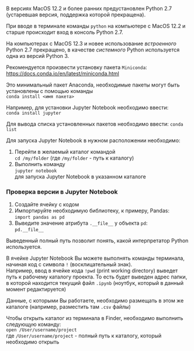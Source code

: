 В версиях MacOS 12.2 и более ранних предустановлен Python 2.7 (устаревшая версия, поддержка которой прекращена).

При вводе в терминале команды `python` на компьютере с MacOS 12.2 и старше происходит вход в консоль Python 2.7.

На компьютерах с MacOS 12.3 и новее использование _встроенного_ Python 2.7 прекращено, в качестве _системного_ Python используется одна из версий Python 3.

Рекомендуется произвести установку пакета `Miniconda`:  
https://docs.conda.io/en/latest/miniconda.html

Это минимальный пакет Anaconda, необходимые пакеты могут быть установлены с помощью команды  
`conda install <имя пакета>`

Например, для установки Jupyter Notebook необходимо ввести:  
`conda install jupyter`

Для вывода списка установленных пакетов необходимо ввести:
`conda list` 

Для запуска Jupyter Notebook в нужном расположении необходимо:
1. Перейти в желаемый каталог командой  
`cd /my/folder` (где `/my/folder` - путь к каталогу)
2. Выполнить команду  
`jupyter notebook`   
для запуска Jupyter Notebook в указанном каталоге

### Проверка версии в Jupyter Notebook

1. Создайте ячейку с кодом
2. Импортируйте необходимую библиотеку, к примеру, Pandas:  
`import pandas as pd`
3. Выведите значение атрибута `.__file__` у объекта `pd`:  
`pd.__file__`

Выведенный полный путь позволит понять, какой интерпретатор Python используется.

В ячейке Jupyter Notebook Вы можете выполнять команды терминала, начиная код с символа `!` (восклицательный знак).  
Например, ввод в ячейке кода `!pwd` (print working directory) выведет путь к рабочему каталогу проекта. То есть будет выведен адрес папки, в которой находится текущий файл `.ipynb` (ноутбук, который в данный момент редактируется)

Данные, с которыми Вы работаете, необходимо размещать в этом же каталоге (например, разместить там `.csv` файлы)

Чтобы открыть каталог из терминала в Finder, необходимо выполнить следующую команду:  
`open /User/username/project`  
где `/User/username/project` - полный путь к каталогу, который необходимо открыть
